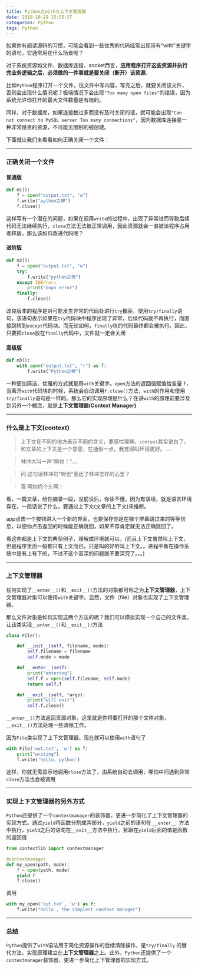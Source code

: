 ```yaml
---
title: Python之with与上下文管理器
date: 2018-10-29 15:55:37
categories: Python
tags: Python
---
```


如果你有阅读源码的习惯，可能会看到一些优秀的代码经常出现带有“with”关键字的语句，它通常用在什么场景呢？

对于系统资源如文件、数据库连接、socket而言，**应用程序打开这些资源并执行完业务逻辑之后，必须做的一件事就是要关闭（断开）该资源**。

比如`Python`程序打开一个文件，往文件中写内容，写完之后，就要关闭该文件，否则会出现什么情况呢？极端情况下会出现`"Too many open files"`的错误，因为系统允许你打开的最大文件数量是有限的。
<!--more-->

同样，对于数据库，如果连接数过多而没有及时关闭的话，就可能会出现`"Can not connect to MySQL server Too many connections"`，因为数据库连接是一种非常昂贵的资源，不可能无限制的被创建。

下面就让我们来看看如何正确关闭一个文件：

---

### 正确关闭一个文件

#### 普通版

```Python
def m1():
    f = open("output.txt", "w")
    f.write("python之禅")
    f.close()
```

这样写有一个潜在的问题，如果在调用`write`的过程中，出现了异常进而导致后续代码无法继续执行，`close`方法无法被正常调用，因此资源就会一直被该程序占用者释放。那么该如何改进代码呢？

#### 进阶版

```Python
def m2():
    f = open("output.txt", "w")
    try:
        f.write("python之禅")
    except IOError:
        print("oops error")
    finally:
        f.close()
```

改良版本的程序是对可能发生异常的代码处进行`try`捕获，使用`try/finally`语句，该语句表示如果在`try`代码块中程序出现了异常，后续代码就不再执行，而直接跳转到`except`代码块。而无论如何，`finally`块的代码最终都会被执行。因此，只要把`close`放在`finally`代码中，文件就一定会关闭

#### 高级版

```Python
def m3():
    with open("output.txt", "r") as f:
        f.write("Python之禅")
```

一种更加简洁、优雅的方式就是用`with`关键字。`open`方法的返回值赋值给变量 `f`，当离开`with`代码块的时候，系统会自动调用`f.close()`方法，`with`的作用和使用`try/finally`语句是一样的。那么它的实现原理是什么？在讲`with`的原理前要涉及到另外一个概念，就是**上下文管理器(Context Manager)**

---

### 什么是上下文(context)

> 上下文在不同的地方表示不同的含义，要感性理解。`context`其实说白了，和文章的上下文是一个意思，在通俗一点，我觉得叫环境更好。....

> 林冲大叫一声“啊也！”....

> 问:这句话林冲的“啊也”表达了林冲怎样的心里？

> 答:啊你妈个头啊！

看，一篇文章，给你摘录一段，没前没后，你读不懂，因为有语境，就是语言环境存在，一段话说了什么，要通过上下文(文章的上下文)来推断。

app点击一个按钮进入一个新的界面，也要保存你是在哪个屏幕跳过来的等等信息，以便你点击返回的时候能正确跳回，如果不存肯定就无法正确跳回了。

看这些都是上下文的典型例子，理解成环境就可以，(而且上下文虽然叫上下文，但是程序里面一般都只有上文而已，只是叫的好听叫上下文。。进程中断在操作系统中是有上有下的，不过不这个高深的问题就不要深究了。。。)

---

### 上下文管理器

任何实现了`__enter__()`和`__exit__()`方法的对象都可称之为**上下文管理器**，上下文管理器对象可以使用`with`关键字。显然，文件（file）对象也实现了上下文管理器。

那么文件对象是如何实现这两个方法的呢？我们可以模拟实现一个自己的文件类，让该类实现`__enter__()`和`__exit__()`方法

```Python
class File():

    def __init__(self, filename, mode):
        self.filename = filename
        self.mode = mode

    def __enter__(self):
        print("entering")
        self.f = open(self.filename, self.mode)
        return self.f

    def __exit__(self, *args):
        print("will exit")
        self.f.close()
```

`__enter__()`方法返回资源对象，这里就是你将要打开的那个文件对象，`__exit__()`方法处理一些清除工作。

因为`File`类实现了上下文管理器，现在就可以使用`with`语句了

```Python
with File('out.txt', 'w') as f:
    print("writing")
    f.write('hello, python')
```

这样，你就无需显示地调用`close`方法了，由系统自动去调用，哪怕中间遇到异常`close`方法也会被调用

---

### 实现上下文管理器的另外方式

`Python`还提供了一个`contextmanager`的装饰器，更进一步简化了上下文管理器的实现方式。通过`yield`将函数分割成两部分，`yield`之前的语句在 `__enter__ `方法中执行，`yield`之后的语句在`__exit__`方法中执行。紧跟在`yield`后面的值是函数的返回值

```Python
from contextlib import contextmanager

@contextmanager
def my_open(path, mode):
    f = open(path, mode)
    yield f
    f.close()
```

调用

```Python
with my_open('out.txt', 'w') as f:
    f.write("hello , the simplest context manager")
```

---

### 总结

`Python`提供了`with`语法用于简化资源操作的后续清除操作，是`try/finally` 的替代方法，实现原理建立在**上下文管理器**之上。此外，`Python`还提供了一个`contextmanager`装饰器，更进一步简化上下管理器的实现方式。

